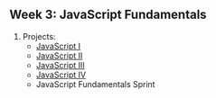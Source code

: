 ## Week 3: JavaScript Fundamentals
1. Projects:
    * [JavaScript I](./javascript-i)
    * [JavaScript II](./javascript-ii)
    * [JavaScript III](./javascript-iii)
    * [JavaScript IV](./javascript-iv)
    * JavaScript Fundamentals Sprint
